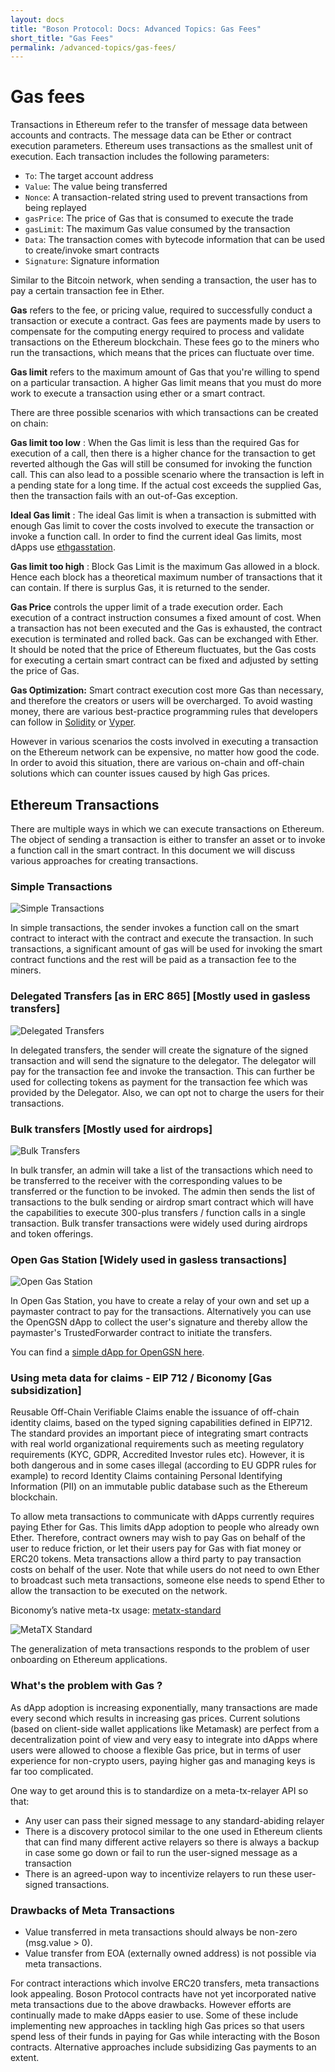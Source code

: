 ```yaml
---
layout: docs
title: "Boson Protocol: Docs: Advanced Topics: Gas Fees"
short_title: "Gas Fees"
permalink: /advanced-topics/gas-fees/
---
```


# Gas fees

Transactions in Ethereum refer to the transfer of message data between accounts
and contracts. The message data can be Ether or contract execution parameters.
Ethereum uses transactions as the smallest unit of execution. Each transaction
includes the following parameters:

- `To`: The target account address
- `Value`: The value being transferred
- `Nonce`: A transaction-related string used to prevent transactions from being
  replayed
- `gasPrice`: The price of Gas that is consumed to execute the trade
- `gasLimit`: The maximum Gas value consumed by the transaction
- `Data`: The transaction comes with bytecode information that can be used to
  create/invoke smart contracts
- `Signature`: Signature information

Similar to the Bitcoin network, when sending a transaction, the user has to pay
a certain transaction fee in Ether.

**Gas** refers to the fee, or pricing value, required to successfully conduct a
transaction or execute a contract. Gas fees are payments made by users to
compensate for the computing energy required to process and validate
transactions on the Ethereum blockchain. These fees go to the miners who run the
transactions, which means that the prices can fluctuate over time.

**Gas limit** refers to the maximum amount of Gas that you're willing to spend
on a particular transaction. A higher Gas limit means that you must do more work
to execute a transaction using ether or a smart contract.

There are three possible scenarios with which transactions can be created on
chain:

**Gas limit too low** : When the Gas limit is less than the required Gas for
execution of a call, then there is a higher chance for the transaction to get
reverted although the Gas will still be consumed for invoking the function call.
This can also lead to a possible scenario where the transaction is left in a
pending state for a long time. If the actual cost exceeds the supplied Gas, then
the transaction fails with an out-of-Gas exception.

**Ideal Gas limit** : The ideal Gas limit is when a transaction is submitted
with enough Gas limit to cover the costs involved to execute the transaction or
invoke a function call. In order to find the current ideal Gas limits, most
dApps use [ethgasstation](https://ethgasstation.info/).

**Gas limit too high** : Block Gas Limit is the maximum Gas allowed in a block.
Hence each block has a theoretical maximum number of transactions that it can
contain. If there is surplus Gas, it is returned to the sender.

**Gas Price** controls the upper limit of a trade execution order. Each
execution of a contract instruction consumes a fixed amount of cost. When a
transaction has not been executed and the Gas is exhausted, the contract
execution is terminated and rolled back. Gas can be exchanged with Ether. It
should be noted that the price of Ethereum fluctuates, but the Gas costs for
executing a certain smart contract can be fixed and adjusted by setting the
price of Gas.

**Gas Optimization:** Smart contract execution cost more Gas than necessary, and
therefore the creators or users will be overcharged. To avoid wasting money,
there are various best-practice programming rules that developers can follow in
[Solidity](https://docs.soliditylang.org/en/v0.8.2/) or
[Vyper](https://vyper.readthedocs.io/en/stable/).

However in various scenarios the costs involved in executing a transaction on
the Ethereum network can be expensive, no matter how good the code. In order to
avoid this situation, there are various on-chain and off-chain solutions which
can counter issues caused by high Gas prices.

## Ethereum Transactions

There are multiple ways in which we can execute transactions on Ethereum. The
object of sending a transaction is either to transfer an asset or to invoke a
function call in the smart contract. In this document we will discuss various
approaches for creating transactions.

### Simple Transactions

![Simple Transactions](/images/docs/simple-transactions.png)

In simple transactions, the sender invokes a function call on the smart contract
to interact with the contract and execute the transaction. In such transactions,
a significant amount of gas will be used for invoking the smart contract
functions and the rest will be paid as a transaction fee to the miners.

### Delegated Transfers [as in ERC 865] [Mostly used in gasless transfers]

![Delegated Transfers](/images/docs/delegated-transfers.png)

In delegated transfers, the sender will create the signature of the signed
transaction and will send the signature to the delegator. The delegator will pay
for the transaction fee and invoke the transaction. This can further be used for
collecting tokens as payment for the transaction fee which was provided by the
Delegator. Also, we can opt not to charge the users for their transactions.

### Bulk transfers [Mostly used for airdrops]

![Bulk Transfers](/images/docs/bulk-transfers.png)

In bulk transfer, an admin will take a list of the transactions which need to be
transferred to the receiver with the corresponding values to be transferred or
the function to be invoked. The admin then sends the list of transactions to the
bulk sending or airdrop smart contract which will have the capabilities to
execute 300-plus transfers / function calls in a single transaction. Bulk
transfer transactions were widely used during airdrops and token offerings.

### Open Gas Station [Widely used in gasless transactions]

![Open Gas Station](/images/docs/open-gas-station.png)

In Open Gas Station, you have to create a relay of your own and set up a
paymaster contract to pay for the transactions. Alternatively you can use the
OpenGSN dApp to collect the user's signature and thereby allow the paymaster's
TrustedForwarder contract to initiate the transfers.

You can find a [simple dApp for OpenGSN here](https://metacoin.opengsn.org/).

### Using meta data for claims - EIP 712 / Biconomy [Gas subsidization]

Reusable Off-Chain Verifiable Claims enable the issuance of off-chain identity
claims, based on the typed signing capabilities defined in EIP712. The standard
provides an important piece of integrating smart contracts with real world
organizational requirements such as meeting regulatory requirements (KYC, GDPR,
Accredited Investor rules etc). However, it is both dangerous and in some cases
illegal (according to EU GDPR rules for example) to record Identity Claims
containing Personal Identifying Information (PII) on an immutable public
database such as the Ethereum blockchain.

To allow meta transactions to communicate with dApps currently requires paying
Ether for Gas. This limits dApp adoption to people who already own Ether.
Therefore, contract owners may wish to pay Gas on behalf of the user to reduce
friction, or let their users pay for Gas with fiat money or ERC20 tokens. Meta
transactions allow a third party to pay transaction costs on behalf of the user.
Note that while users do not need to own Ether to broadcast such meta
transactions, someone else needs to spend Ether to allow the transaction to be
executed on the network.

Biconomy’s native meta-tx usage:
[metatx-standard](https://github.com/bcnmy/metatx-standard)

![MetaTX Standard](/images/docs/metatx-standard.png)

The generalization of meta transactions responds to the problem of user
onboarding on Ethereum applications.

### What's the problem with Gas ?

As dApp adoption is increasing exponentially, many transactions are made every
second which results in increasing gas prices. Current solutions (based on
client-side wallet applications like Metamask) are perfect from a
decentralization point of view and very easy to integrate into dApps where users
were allowed to choose a flexible Gas price, but in terms of user experience for
non-crypto users, paying higher gas and managing keys is far too complicated.

One way to get around this is to standardize on a meta-tx-relayer API so that:

- Any user can pass their signed message to any standard-abiding relayer
- There is a discovery protocol similar to the one used in Ethereum clients that
  can find many different active relayers so there is always a backup in case
  some go down or fail to run the user-signed message as a transaction
- There is an agreed-upon way to incentivize relayers to run these user-signed
  transactions.

### Drawbacks of Meta Transactions

- Value transferred in meta transactions should always be non-zero (msg.value >
  0).
- Value transfer from EOA (externally owned address) is not possible via meta
  transactions.

For contract interactions which involve ERC20 transfers, meta transactions look
appealing. Boson Protocol contracts have not yet incorporated native meta
transactions due to the above drawbacks. However efforts are continually made to
make dApps easier to use. Some of these include implementing new approaches in
tackling high Gas prices so that users spend less of their funds in paying for
Gas while interacting with the Boson contracts. Alternative approaches include
subsidizing Gas payments to an extent.
